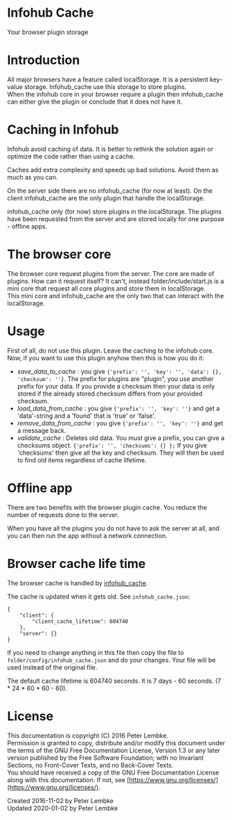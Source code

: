 # Infohub Cache
Your browser plugin storage  

# Introduction
All major browsers have a feature called localStorage. It is a persistent key-value storage. Infohub_cache use this storage to store plugins.  
When the infohub core in your browser require a plugin then infohub_cache can either give the plugin or conclude that it does not have it.  

# Caching in Infohub
Infohub avoid caching of data. It is better to rethink the solution again or optimize the code rather than using a cache.  

Caches add extra complexity and speeds up bad solutions. Avoid them as much as you can.
  
On the server side there are no infohub_cache (for now at least). On the client infohub_cache are the only plugin that handle the localStorage.
  
infohub_cache only (for now) store plugins in the localStorage. The plugins have been requested from the server and are stored locally for one purpose - offline apps.  

# The browser core
The browser core request plugins from the server. The core are made of plugins. How can it request itself? It can't, instead folder/include/start.js is a mini core that request all core plugins and store them in localStorage.  
This mini core and infohub_cache are the only two that can interact with the localStorage.  

# Usage
First of all, do not use this plugin. Leave the caching to the infohub core. Now, if you want to use this plugin anyhow then this is how you do it:  

* _save_data_to_cache_ : you give `{'prefix': '', 'key': '', 'data': {}, 'checksum': ''}`. The prefix for plugins are "plugin", you use another prefix for your data. If you provide a checksum then your data is only stored if the already stored checksum differs from your provided checksum.  
* _load_data_from_cache_ : you give `{'prefix': '', 'key': ''}` and get a 'data'-string and a 'found' that is 'true' or 'false'.  
* _remove_data_from_cache_ : you give `{'prefix': '', 'key': ''}` and get a message back.  
* _validate_cache_ : Deletes old data. You must give a prefix, you can give a checksums object. `{'prefix': '', 'checksums': {} };` If you give 'checksums' then give all the key and checksum. They will then be used to find old items regardless of cache lifetime.  

# Offline app
There are two benefits with the browser plugin cache. You reduce the number of requests done to the server. 

When you have all the plugins you do not have to ask the server at all, and you can then run the app without a network connection.

# Browser cache life time
The browser cache is handled by [infohub_cache](plugin_infohub_cache).

The cache is updated when it gets old. See `infohub_cache.json`:
```
{
    "client": {
        "client_cache_lifetime": 604740
    },
    "server": {}
}
```   
If you need to change anything in this file then copy the file to `folder/config/infohub_cache.json` and do your changes. Your file will be used instead of the original file.

The default cache lifetime is 604740 seconds. It is 7 days - 60 seconds. (7 * 24 * 60 * 60 - 60).

# License
This documentation is copyright (C) 2016 Peter Lembke.  
Permission is granted to copy, distribute and/or modify this document under the terms of the GNU Free Documentation License, Version 1.3 or any later version published by the Free Software Foundation; with no Invariant Sections, no Front-Cover Texts, and no Back-Cover Texts.  
You should have received a copy of the GNU Free Documentation License along with this documentation. If not, see [https://www.gnu.org/licenses/](https://www.gnu.org/licenses/).  

Created 2016-11-02 by Peter Lembke  
Updated 2020-01-02 by Peter Lembke  